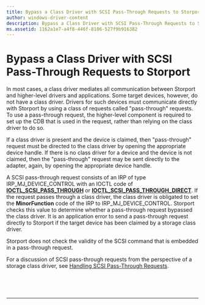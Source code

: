 ```yaml
---
title: Bypass a Class Driver with SCSI Pass-Through Requests to Storport
author: windows-driver-content
description: Bypass a Class Driver with SCSI Pass-Through Requests to Storport
ms.assetid: 1162a1e7-a4f8-446f-8106-527f9b916382
---
```


# Bypass a Class Driver with SCSI Pass-Through Requests to Storport

In most cases, a class driver mediates all communication between Storport and higher-level drivers and applications. Some target devices, however, do not have a class driver. Drivers for such devices must communicate directly with Storport by using a class of requests called "pass-through" requests. To use a pass-through request, the higher-level component is required to set up the CDB that is used in the request, rather than relying on the class driver to do so.

If a class driver is present and the device is claimed, then "pass-through" request must be directed to the class driver by opening the appropriate device handle. If there is no class driver for a device and the device is not claimed, then the "pass-through" request may be sent directly to the adapter, again, by opening the appropriate device handle.

A SCSI pass-through request consists of an IRP of type IRP\_MJ\_DEVICE\_CONTROL with an IOCTL code of [**IOCTL\_SCSI\_PASS\_THROUGH**](https://msdn.microsoft.com/library/windows/hardware/ff560519) or [**IOCTL\_SCSI\_PASS\_THROUGH\_DIRECT**](https://msdn.microsoft.com/library/windows/hardware/ff560521). If the request passes through a class driver, the class driver is obligated to set the **MinorFunction** code of the IRP to IRP\_MJ\_DEVICE\_CONTROL. Storport checks this value to determine whether a pass-through request bypassed the class driver. It is an application error to send a pass-through request directly to Storport if the target device has been claimed by a storage class driver.

Storport does not check the validity of the SCSI command that is embedded in a pass-through request.

For a discussion of SCSI pass-through requests from the perspective of a storage class driver, see [Handling SCSI Pass-Through Requests](handling-scsi-pass-through-requests.md).

 

 


--------------------


